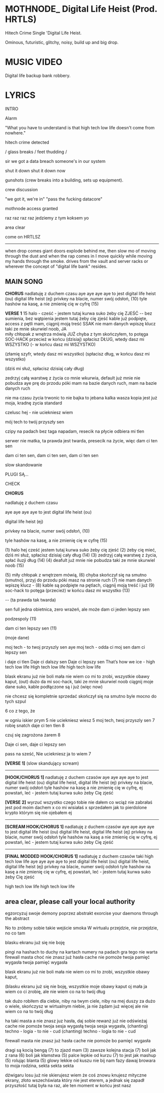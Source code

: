 # MOTHNODE_ Digital Life Heist (Prod. HRTLS)
Hitech Crime Single 'Digital Life Heist.

Ominous, futuristic, glitchy, noisy, build up and big drop.

# MUSIC VIDEO

Digital life backup bank robbery.

# LYRICS

INTRO

Alarm

"What you have to understand is that high tech low life doesn't come from nowhere."

hitech crime detected 

/ glass breaks / feet thudding /

sir we got a data breach someone's in our system

shut it down shut it down now

gunshots (crew breaks into a building, sets up equipment).

crew discussion

"we got it, we're in" "pass the fucking datacore"

mothnode access granted

raz raz raz raz jedziemy z tym koksem yo

area clear

come on HRTLSZ

---

when drop comes giant doors explode behind me, then slow mo of moving through the dust and when the rap comes in I move quickly while moving my hands through the smoke. drives from the vault and server racks or wherever the concept of "digital life bank" resides.

MAIN SONG
---

**CHORUS**
nadlatuję z duchem czasu
aye aye aye aye to jest digital life heist (ou) 
digital life heist (ej)
privkey na blacie, numer swój odsłoń, (10)
tyle hashów na kasę, a nie zmienię cię w cyfrę (15)

**VERSE 1**
15 halo - cześć - jestem tutaj kurwa suko żeby cię ZJEŚĆ -- bez sumienia, bez wątpienia jestem tutaj żeby cię zjeść
kable już podpięte, access z pętli mam, ciągnij moją treść SSAK
nie mam danych wpiszę klucz taki ze mnie skurwiel noob, JA  
miły chłopak z wnętrza mówią JUŻ chyba z tym skończyłem, to potęga SOC-HACK
przecież w końcu (dzisiaj) spłacisz DŁUG, wtedy dasz mi WSZYSTKO (- w końcu dasz mi WSZYSTKO)

(złamię szyfr, wtedy dasz mi wszystko) (spłacisz dług, w końcu dasz mi wszystko)

(dziś mi służ, spłacisz dzisiaj cały dług)

zedrzyj całą warstwę z życia co mnie wkurwia, default już mnie nie pobudza aye 
prę do przodu póki mam na bazie danych ruch, mam na bazie danych ruch

nie ma czasu życia trwonic to nie bajka to jebana kalka
wasza kopia jest już moja, kradnę zycia standard

czelusc hej - nie uciekniesz wiem

mój tech to twój przyszły sen

czipy na padach bez taga napadam, resecik na płycie odbiera mi tlen

serwer nie matka, ta prawda jest twarda, presecik na życie, więc dam ci ten sen

dam ci ten sen, dam ci ten sen, dam ci ten sen

slow skandowanie

PLUGI SĄ... 

CHECK

**CHORUS**

nadlatuję z duchem czasu

aye aye aye aye to jest digital life heist (ou) 

digital life heist (ej)

privkey na blacie, numer swój odsłoń, (10)

tyle hashów na kasę, a nie zmienię cię w cyfrę (15)



(1) halo hej cześć jestem tutaj kurwa suko żeby cię zjeść
(2) żeby cię mieć, 
dziś mi służ, spłacisz dzisiaj cały dług (14)
(3) zedrzyj całą warstwę z życia, spłać iluzji dług (14)
(4) deafult już mnie nie pobudza taki ze mnie skurwiel noob (15)

(5) miły chłopak z wnętrzem mówią, 
(6) chyba skończył się na smutno (smutno), przyj do przodu póki masz na stronie ruch
(7) nie mam danych wpiszę klucz -
(8) kable są podpięte na pętlach, ciągnij moją treść i już
(9) soc-hack to potęga (przecież) w końcu dasz mi wszystko (13)

-- (ta prawda tak twarda)

sen full 
jedna obietnica, zero wrażeń, 
ale może dam ci jeden lepszy sen 

podzespoly  (11)

dam ci ten lepszy sen (11)

(moje dane)

moj tech - to twoj przyszly sen aye
moj tech - odda ci moj sen
dam ci lepszy sen

 i daje ci tlen
Daje ci dalszy sen
Daje ci lepszy sen
That’s how we ice - high tech low life
High tech low life high tech low life

blask ekranu już nie boli 
mała nie wiem co mi to zrobi, wszystkie obawy kaput, (out)
dużo da mi soc-hack, taki ze mnie skurwiel noob
ciągnij moje dane suko, kable podłączone są i już (więc now)

nie chcesz się kompletnie sprzedać
skończył się na smutno
byle mocno do tych szpul 

6 co z tego, że 

w ogniu iskier prym 5
nie uciekniesz wiesz 5
moj tech, twoj przyszly sen 7
robię snatch 
daje ci ten tlen 8





czuj się zagrożona żarem 8

Daje ci sen, daje ci lepszy sen

pass na sześć, 
Nie uciekniesz ja to wiem 7

**[VERSE 1]** (slow skandujący scream) 








---

**[HOOK/CHORUS 1]**
nadlatuję z duchem czasów 
aye aye aye aye to jest digital life heist (ou)
digital life heist, digital life heist (ej)
privkey na blacie, numer swój odsłoń
tyle hashów na kasę a nie zmienię cię w cyfrę, ej 
powstań, leć - jestem tutaj kurwa suko żeby Cię zjeść

**[VERSE 2]**
wyrzuć wszystko czego tobie nie dałem
co wciąż nie zabrałaś jest pod moim dachem
x co mi wisiałaś 
x sprzedałem
jak to pierdolone krypto 
którym się nie ojebałem ej


---

**[SCREAM HOOK/CHORUS 1]**
nadlatuję z duchem czasów 
aye aye aye aye to jest digital life heist (ou)
digital life heist, digital life heist (ej)
privkey na blacie, numer swój odsłoń
tyle hashów na kasę a nie zmienię cię w cyfrę, ej 
powstań, leć - jestem tutaj kurwa suko żeby Cię zjeść

---

**[FINAL MODDED HOOK/CHORUS 1]**
nadlatuję z duchem czasów taki high tech low life
aye aye aye aye to jest digital life heist (ou)
digital life heist, digital life heist (ej)
privkey na blacie, numer swój odsłoń
tyle hashów na kasę a nie zmienię cię w cyfrę, ej 
powstań, leć - jestem tutaj kurwa suko żeby Cię zjeść

high tech low life
high tech low life

area clear, please call your local authority
---

egzorcyzuj swoje demony poprzez abstrakt
exorcise your daemons through the abstract

No to zróbmy sobie takie wejście smoka
W wirtualu przejdzie, nie przejdzie, no co tam

blasku ekranu już się nie boję

pingi na hashach to duchy na kartach
numery na padach gra tego nie warta
firewall masta choć nie znasz już hasła
cache nie pomoże twoja pamięć wygasła
twoja pamięć wygasła

blask ekranu już nie boli 
mała nie wiem co mi to zrobi, wszystkie obawy kaput, 

(blasku ekranu już się nie boję, wszystkie moje obawy kaput
oj mała ja wiem co ci zrobię, ale nie wiem co na to twój dług

tak dużo robiłem dla ciebie, niby na twym ciele, niby na mej duszy za dużo o wiele, skończysz w wirtualnym niebie, ja nie żądam już więcej ale nie wiem co na to twój dług

ha taki masta a nie znasz juz hasła, 
daj sobie rewanż już nie odświeżaj 
cache nie pomoże twoja sesja wygasłą
twoja sesja wygasła,
(chanting) techno - logia - to nie - cud 
(chanting) techno - logia to nie - cud

firewall masta nie znasz już hasła
cache nie pomoże bo pamięć wygasła

dragi są kocią bengą (7)
to zjazd mam (3)
zawsze kolejna stacja (7)
boli jak z rana (6)
boli jak kłamstwa (5)
palce lepkie od kurzu (7)
to jest jak mashup (5)
rolując blanta (5)
glowy lekkie od kuszu
nie bij nam fazy 
dawaj browara
to moja rodzina,
sekta sekta sekta

dźwigaru losu już nie skierujesz
wiem że coś znowu knujesz
mityczne ekrany, złoto wszechświata
który nie jest eterem, a jednak się zapadł
przyszłość tutaj była na raz, ale ten moment w końcu jest nasz
